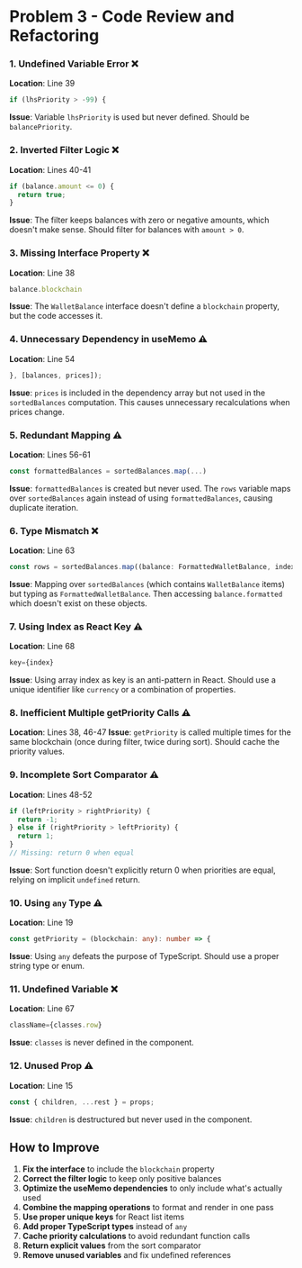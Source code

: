 # Problem 3 - Code Review and Refactoring

### 1. **Undefined Variable Error** ❌
**Location**: Line 39
```typescript
if (lhsPriority > -99) {
```
**Issue**: Variable `lhsPriority` is used but never defined. Should be `balancePriority`.

### 2. **Inverted Filter Logic** ❌
**Location**: Lines 40-41
```typescript
if (balance.amount <= 0) {
  return true;
}
```
**Issue**: The filter keeps balances with zero or negative amounts, which doesn't make sense. Should filter for balances with `amount > 0`.

### 3. **Missing Interface Property** ❌
**Location**: Line 38
```typescript
balance.blockchain
```
**Issue**: The `WalletBalance` interface doesn't define a `blockchain` property, but the code accesses it.

### 4. **Unnecessary Dependency in useMemo** ⚠️
**Location**: Line 54
```typescript
}, [balances, prices]);
```
**Issue**: `prices` is included in the dependency array but not used in the `sortedBalances` computation. This causes unnecessary recalculations when prices change.

### 5. **Redundant Mapping** ⚠️
**Location**: Lines 56-61
```typescript
const formattedBalances = sortedBalances.map(...)
```
**Issue**: `formattedBalances` is created but never used. The `rows` variable maps over `sortedBalances` again instead of using `formattedBalances`, causing duplicate iteration.

### 6. **Type Mismatch** ❌
**Location**: Line 63
```typescript
const rows = sortedBalances.map((balance: FormattedWalletBalance, index: number) => {
```
**Issue**: Mapping over `sortedBalances` (which contains `WalletBalance` items) but typing as `FormattedWalletBalance`. Then accessing `balance.formatted` which doesn't exist on these objects.

### 7. **Using Index as React Key** ⚠️
**Location**: Line 68
```typescript
key={index}
```
**Issue**: Using array index as key is an anti-pattern in React. Should use a unique identifier like `currency` or a combination of properties.

### 8. **Inefficient Multiple getPriority Calls** ⚠️
**Location**: Lines 38, 46-47
**Issue**: `getPriority` is called multiple times for the same blockchain (once during filter, twice during sort). Should cache the priority values.

### 9. **Incomplete Sort Comparator** ⚠️
**Location**: Lines 48-52
```typescript
if (leftPriority > rightPriority) {
  return -1;
} else if (rightPriority > leftPriority) {
  return 1;
}
// Missing: return 0 when equal
```
**Issue**: Sort function doesn't explicitly return 0 when priorities are equal, relying on implicit `undefined` return.

### 10. **Using `any` Type** ⚠️
**Location**: Line 19
```typescript
const getPriority = (blockchain: any): number => {
```
**Issue**: Using `any` defeats the purpose of TypeScript. Should use a proper string type or enum.

### 11. **Undefined Variable** ❌
**Location**: Line 67
```typescript
className={classes.row}
```
**Issue**: `classes` is never defined in the component.

### 12. **Unused Prop** ⚠️
**Location**: Line 15
```typescript
const { children, ...rest } = props;
```
**Issue**: `children` is destructured but never used in the component.


## How to Improve

1. **Fix the interface** to include the `blockchain` property
2. **Correct the filter logic** to keep only positive balances
3. **Optimize the useMemo dependencies** to only include what's actually used
4. **Combine the mapping operations** to format and render in one pass
5. **Use proper unique keys** for React list items
6. **Add proper TypeScript types** instead of `any`
7. **Cache priority calculations** to avoid redundant function calls
8. **Return explicit values** from the sort comparator
9. **Remove unused variables** and fix undefined references